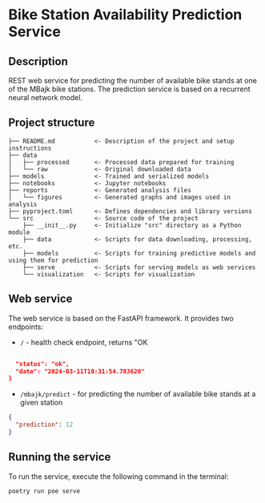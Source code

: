 # Bike Station Availability Prediction Service

## Description

REST web service for predicting the number of available bike stands at one of the MBajk bike stations. The prediction
service is based on a recurrent neural network model.

## Project structure

```
├── README.md           <- Description of the project and setup instructions
├── data
│   ├── processed       <- Processed data prepared for training
│   └── raw             <- Original downloaded data
├── models              <- Trained and serialized models
├── notebooks           <- Jupyter notebooks
├── reports             <- Generated analysis files
│   └── figures         <- Generated graphs and images used in analysis
├── pyproject.toml      <- Defines dependencies and library versions
└── src                 <- Source code of the project
    ├── __init__.py     <- Initialize "src" directory as a Python module
    ├── data            <- Scripts for data downloading, processing, etc.
    ├── models          <- Scripts for training predictive models and using them for prediction
    ├── serve           <- Scripts for serving models as web services
    └── visualization   <- Scripts for visualization

```

## Web service

The web service is based on the FastAPI framework. It provides two endpoints:

- `/` - health check endpoint, returns "OK
```json

  "status": "ok",
  "date": "2024-03-11T10:31:54.783620"
}
```

- `/mbajk/predict` - for predicting the number of available bike stands at a given station

```json
{
  "prediction": 12
}
```

## Running the service

To run the service, execute the following command in the terminal:

```bash
poetry run poe serve
```

